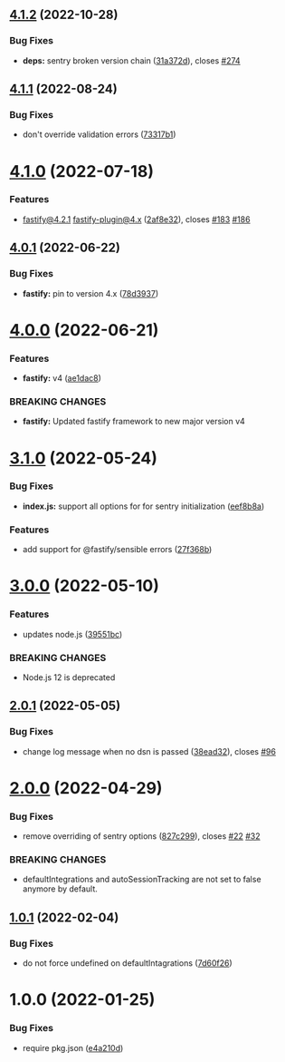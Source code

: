 ## [4.1.2](https://github.com/immobiliare/fastify-sentry/compare/v4.1.1...v4.1.2) (2022-10-28)


### Bug Fixes

* **deps:** sentry broken version chain ([31a372d](https://github.com/immobiliare/fastify-sentry/commit/31a372d4f6c6b8584e16536737e977e25df8f741)), closes [#274](https://github.com/immobiliare/fastify-sentry/issues/274)

## [4.1.1](https://github.com/immobiliare/fastify-sentry/compare/v4.1.0...v4.1.1) (2022-08-24)


### Bug Fixes

* don't override validation errors ([73317b1](https://github.com/immobiliare/fastify-sentry/commit/73317b16072b8650f6aa5dac3d0581be7ac6baba))

# [4.1.0](https://github.com/immobiliare/fastify-sentry/compare/v4.0.1...v4.1.0) (2022-07-18)


### Features

* fastify@4.2.1 fastify-plugin@4.x ([2af8e32](https://github.com/immobiliare/fastify-sentry/commit/2af8e32239c249369e32c36ffc73e894fc092cec)), closes [#183](https://github.com/immobiliare/fastify-sentry/issues/183) [#186](https://github.com/immobiliare/fastify-sentry/issues/186)

## [4.0.1](https://github.com/immobiliare/fastify-sentry/compare/v4.0.0...v4.0.1) (2022-06-22)


### Bug Fixes

* **fastify:** pin to version 4.x ([78d3937](https://github.com/immobiliare/fastify-sentry/commit/78d39377615058cc9f9e549ce4e1af60fb67c24e))

# [4.0.0](https://github.com/immobiliare/fastify-sentry/compare/v3.1.0...v4.0.0) (2022-06-21)


### Features

* **fastify:** v4 ([ae1dac8](https://github.com/immobiliare/fastify-sentry/commit/ae1dac8de03a3d9d24ddec6f4186c91ecb79eed5))


### BREAKING CHANGES

* **fastify:** Updated fastify framework to new major version v4

# [3.1.0](https://github.com/immobiliare/fastify-sentry/compare/v3.0.0...v3.1.0) (2022-05-24)


### Bug Fixes

* **index.js:** support all options for for sentry initialization ([eef8b8a](https://github.com/immobiliare/fastify-sentry/commit/eef8b8a7f442c0b524875a258ae41827eeb4f38d))


### Features

* add support for @fastify/sensible errors ([27f368b](https://github.com/immobiliare/fastify-sentry/commit/27f368b84ff92f8f7a38db7fdea2ea181c2e68db))

# [3.0.0](https://github.com/immobiliare/fastify-sentry/compare/v2.0.1...v3.0.0) (2022-05-10)


### Features

* updates node.js ([39551bc](https://github.com/immobiliare/fastify-sentry/commit/39551bc67cc56edd0ce8ab89a280a24b9fc4ffd7))


### BREAKING CHANGES

* Node.js 12 is deprecated

## [2.0.1](https://github.com/immobiliare/fastify-sentry/compare/v2.0.0...v2.0.1) (2022-05-05)


### Bug Fixes

* change log message when no dsn is passed ([38ead32](https://github.com/immobiliare/fastify-sentry/commit/38ead3228c3eac400f4a02b7c9c49a8c1b77e1a6)), closes [#96](https://github.com/immobiliare/fastify-sentry/issues/96)

# [2.0.0](https://github.com/immobiliare/fastify-sentry/compare/v1.0.1...v2.0.0) (2022-04-29)


### Bug Fixes

* remove overriding of sentry options ([827c299](https://github.com/immobiliare/fastify-sentry/commit/827c29941fc0e3811d5bd0c2af63c37db17b879d)), closes [#22](https://github.com/immobiliare/fastify-sentry/issues/22) [#32](https://github.com/immobiliare/fastify-sentry/issues/32)


### BREAKING CHANGES

* defaultIntegrations and autoSessionTracking are not set to false anymore by default.

## [1.0.1](https://github.com/immobiliare/fastify-sentry/compare/v1.0.0...v1.0.1) (2022-02-04)


### Bug Fixes

* do not force undefined on defaultIntagrations ([7d60f26](https://github.com/immobiliare/fastify-sentry/commit/7d60f26b8ed5e90afa5eeac3e1a92d5485dcb462))

# 1.0.0 (2022-01-25)


### Bug Fixes

* require pkg.json ([e4a210d](https://github.com/immobiliare/fastify-sentry/commit/e4a210d35d6e2b2c1af90b831ac6d50506a8222a))
